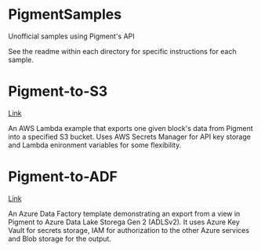 # PigmentSamples
Unofficial samples using Pigment's API

See the readme within each directory for specific instructions for each sample.

# Pigment-to-S3 
[Link](https://github.com/Guini/PigmentSamples/tree/main/pigment-to-s3#readme)


An AWS Lambda example that exports one given block's data from Pigment into a specified S3 bucket. Uses AWS Secrets Manager for API key storage and Lambda enironment variables for some flexibility.

# Pigment-to-ADF
[Link](https://github.com/Guini/PigmentSamples/tree/main/pigment-to-adf)

An Azure Data Factory template demonstrating an export from a view in Pigment to Azure Data Lake Storega Gen 2 (ADLSv2). It uses Azure Key Vault for secrets storage, IAM for authorization to the other Azure services and Blob storage for the output.
